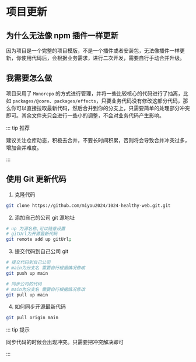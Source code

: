 # 项目更新

## 为什么无法像 npm 插件一样更新

因为项目是一个完整的项目模版，不是一个插件或者安装包，无法像插件一样更新，你使用代码后，会根据业务需求，进行二次开发，需要自行手动合并升级。

## 我需要怎么做

项目采用了 `Monorepo` 的方式进行管理，并将一些比较核心的代码进行了抽离，比如 `packages/@core`、`packages/effects`，只要业务代码没有修改这部分代码，那么你可以直接拉取最新代码，然后合并到你的分支上，只需要简单的处理部分冲突即可。其余文件夹只会进行一些小的调整，不会对业务代码产生影响。

::: tip 推荐

建议关注仓库动态，积极去合并，不要长时间积累，否则将会导致合并冲突过多，增加合并难度。

:::

## 使用 Git 更新代码

1. 克隆代码

```bash
git clone https://github.com/miyou2024/1024-healthy-web.git.git
```

2. 添加自己的公司 git 源地址

```bash
# up 为源名称,可以随意设置
# gitUrl为开源最新代码
git remote add up gitUrl;
```

3. 提交代码到自己公司 git

```bash
# 提交代码到自己公司
# main为分支名 需要自行根据情况修改
git push up main

# 同步公司的代码
# main为分支名 需要自行根据情况修改
git pull up main
```

4. 如何同步开源最新代码

```bash
git pull origin main
```

::: tip 提示

同步代码的时候会出现冲突。只需要把冲突解决即可

:::
